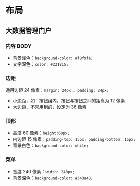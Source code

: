 # 布局

## 大数据管理门户

### 内容 BODY

+ 背景浅色：`background-color: #f8f9fa;`
+ 文字深色：`color: #231815;`

### 边距

通用边距 24 像素：`margin: 24px;`、`padding: 24px;`

+ 小边距，如：按钮组内，按钮与按钮之间的距离为 12 像素
+ 大边距，不常用到的，设定为 36 像素


### 顶部

+ 高度 60 像素：`height:60px;`
+ 内边距 15 像素：`padding-top: 15px; padding-bottom: 15px;`
+ 背景白色：`background-color: white;`

### 菜单

+ 宽度 240 像素：`width: 240px;`
+ 背景深色：`background-color: #343a40;`




